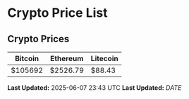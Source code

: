 # Crypto Price List

## Crypto Prices
| Bitcoin | Ethereum | Litecoin |
| ------- | -------- | -------- |
| $105692 | $2526.79 | $88.43 |
**Last Updated:** 2025-06-07 23:43 UTC
**Last Updated:** $DATE$
